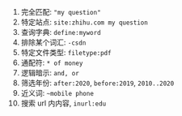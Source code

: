 1. 完全匹配: `"my question"`
2. 特定站点: `site:zhihu.com my question`
3. 查询字典: `define:myword`
4. 排除某个词汇: `-csdn`
5. 特定文件类型: `filetype:pdf`
6. 通配符: `* of money`
7. 逻辑暗示: `and, or`
8. 筛选年份: `after:2020`, `before:2019`, `2010..2020`
9. 近义词: `~mobile phone`
10. 搜索 url 内内容, `inurl:edu`